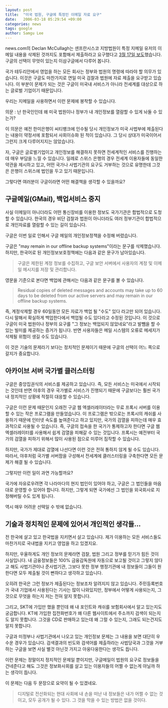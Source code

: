 ```yaml
---
layout: post
title:  "미국 법원, 구글에 특정인 이메일 자료 요구"
date:   2006-03-18 05:29:54 +09:00
categories: news
tags: google
author: Samgu Lee
---
```

news.com의 Declan McCullagh는 샌프란시스코 지방법원이 특정 지메일 유저의 이메일 내용을 삭제된 것까지도 포함해서 제출하라고 요구했다고 [3월 17일 보도](http://news.com.com/2100-1047_3-6050295.html)했습니다. 구글의 선택이 무엇이 있는지 이삼구글에서 다루어 봅니다.

국가 테두리안에서 영업을 하는 모든 회사는 정부와 법원의 명령에 따라야 할 의무가 있습니다. 이것은 구글도 마찬가지로 연일 미국 검찰과 법원에 자료 제출을 요구받고 있습니다. 이 부분이 문제가 되는 것은 구글이 미국내 서비스가 아니라 전세계를 대상으로 하는 글로벌 기업이기 때문입니다.

우리는 지메일을 사용하면서 이런 문제에 봉착할 수 있습니다.

의문 : 난 한국인인데 왜 미국 법원이나 정부가 내 개인정보를 열람할 수 있게 놔둘 수 있는가?

이 의문은 예전 한미은행이 씨티뱅크에 인수될 당시 개인정보가 미국 사법부에 제출된다는 내용이 약정서에 포함되서 사회이슈화 된 적이 있습니다. 그 당시 상대가 미국이어서 그런지 크게 다루어지지는 않았습니다.

자, 구글은 글로벌기업이고 개인정보를 해결하지 못하면 전세계적인 서비스를 진행하는데 매우 부담을 느낄 수 있습니다. 일례로 스위스 은행의 경우 전세계 이용자들에 동일한 약관을 제시하고 있고, 어떤 국가나 사법기관의 요구도 거부하는 것으로 유명한데 그것은 은행이 스위스에 법인을 두고 있기 때문입니다.

그렇다면 여러분이 구글이라면 어떤 해결책을 생각할 수 있을까요?

## 구글메일(GMail), 백업서비스 중지

사실 이메일이 아니더라도 어떤 통신장비를 이용한 정보도 국가기관은 합법적으로 도청할 수 있습니다. 한국의 경우 비단 검찰과 법원이 아니더라도 여러 정부기관이 합법적으로 개인자료를 열람할 수 있는 길이 있습니다.

구글은 이번 일로 인해서 구글 메일의 개인정보정책을 수정해 버렸습니다.

구글은 "may remain in our offline backup systems"이라는 문구를 삭제했습니다. 하지만, 한국어로 된 개인정보보호정책에는 다음과 같은 문구가 남아있습니다.

> 구글은 제한된 계정 정보를 수집하고, 구글 보안 서버에서 사용자의 계정 및 이메일 메시지를 저장 및 관리합니다.

영문을 기준으로 본다면 백업에 관해서는 다음과 같은 문구를 볼 수 있습니다.

> Residual copies of deleted messages and accounts may take up to 60 days to be deleted from our active servers and may remain in our offline backup systems.

즉, 계정삭제할 경우 60일동안 모든 자료가 백업 될 "수도" 있다 라고만 되어 있습니다. 다시 말해서 확실하게 백업한다에서 백업될 수도 있다라고 수정된 것입니다. 이 것으로 구글이 미국 법원이나 정부의 요구를 "그 정보는 백업되지 않았네요"라고 발뺌을 할 수 있는 빌미를 제공하는 증거가 됩니다. 반면 사용자들은 메일 시스템의 오류로 메세지가 삭제될 위험이 생길 수도 있습니다.

이 것은 기술의 문제라기 보다는 정치적인 문제이기 때문에 구글의 선택이 어느 쪽으로 갈지가 중요합니다.

## 아카이브 서버 국가별 클러스터링

구글은 중앙집권식의 서비스를 제공하고 있습니다. 즉, 모든 서비스는 미국에서 시작되는 것인데 반면 야후의 경우 국가별로 서비스가 진행되기 때문에 구글보다는 훨씬 국가내 정치적인 상황에 적절히 대응할 수 있습니다.

구글은 이런 문제 때문인지 오래전 구글 웹 엑셀러레이터라는 무료 프록시 서버를 이용할 수 있는 작은 프로그램을 만들었습니다. 이 프로그램은 밖으로는 프록시의 캐쉬를 사용하기 때문에 인터넷 속도를 높여준다고 하고 있지만, 국가의 검열을 피하는데 매우 효과적으로 사용될 수 있습니다. 즉, 구글의 접속을 한 국가가 통제하고자 한다면 구글 웹 엑셀러레이터를 사용해서 쉽게 검열을 피해갈 수 있는 것입니다. 프록시는 예전부터 국가의 검열을 피하기 위해서 많이 사용된 점으로 미루어 짐작할 수 있습니다.

하지만, 국가가 제대로 검열에 나선다면 이런 것은 전혀 통하지 않게 될 수도 있습니다. 따라서, 야후처럼 국가별 서버팜을 구성해서 전세계에 클러스터링을 구축한다면 모든 문제가 해결 될 수 있습니다.

그렇지만 이런 일이 과연 가능할까요?

국가에 자유로우려면 각 나라마다의 현지 법인이 있어야 하고, 구글은 그 법인들을 마음대로 운영할 수 있어야 합니다. 하지만, 그렇게 되면 국가에선 그 법인을 외국회사로 지정해버릴 수도 있게 됩니다.

역시 매우 어려운 선택일 수 밖에 없습니다.

## 기술과 정치적인 문제에 있어서 개인적인 생각들...

전 한국에 살고 있고 한국법을 지키면서 살고 있습니다. 제가 이용하는 모든 서비스들도 마찬가지로 국내법을 지키고 영업을 하고 있겠지요.

하지만, 우울하게도 개인 정보의 문제라면 검찰, 법원 그리고 정부를 믿기가 힘든 것이 사실입니다. 내 금융정보들은 100% 금융감독원에 자동으로 보고될 것이고 그렇지 않다고 해도 사법기관이나 준사법기관, 그보다 못한 정부 행정기관에 내 정보들이 그들이 원한다면 모두 제출될 것이 뻔하다고 생각하고 있습니다.

오히려 한국은 그런 정보가 제출된다는 정보조차 알려지지 않고 있습니다. 주민등록번호가 국내 기업에서 사용된다는 기사는 많이 나와있지만, 정부에서 어떻게 사용되는지, 그 것으로 무엇을 하는지 저는 전혀 알지 못합니다.

그리고, SKT에 가입만 했을 뿐인데 왜 내 포인트와 캐쉬를 보험회사에서 알고 있는지도 궁금합니다. KT에 가입한 집전화번호가 왜 다른 웹사이트에서 주소까지 검색이 되는지도 알지 못합니다. 그것을 CD로 판매하고 있는데 왜 그럴 수 있는지, 그래도 되는건지도 알지 못합니다.

구글과 미정부나 사법기관에서 나오고 있는 개인정보 문제는 그 내용을 보면 대단히 우수운 경우가 있습니다. 검색결과의 빈도와 검색어를 제출하라는 사법당국과 그것을 거부하는 구글을 보면 사실 별것 아닌것 가지고 아웅다웅한다는 생각도 듭니다.

이런 문제는 정말이지 정치적인 문제일 뿐이지만, 구글메일이 법원의 요구로 정보들을 건네준다고 해도 그것은 정보화사회를 살고 있는 이용자들의 어쩔 수 없는게 아닐까 하는 생각이 듭니다.

이 문제는 다음 두 문장으로 요약이 될 수 있겠네요.

> 디지털로 전산화되는 현대 사회에 내 손을 떠난 내 정보들은 내가 어쩔 수 없는 것이고, 모두 공개가 될 수 있다. 그 것을 막을 수 있는 방법은 없을 것이다.
